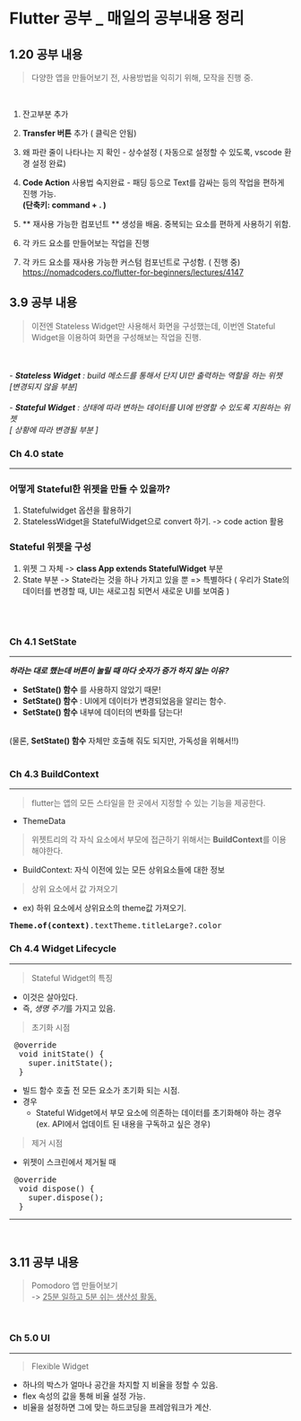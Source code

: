 # Flutter 공부 _ 매일의 공부내용 정리


## <b>1.20 공부 내용</b>
> 다양한 앱을 만들어보기 전, 사용방법을 익히기 위해, 모작을 진행 중. 


<br>

1. 잔고부분 추가
2. **Transfer 버튼** 추가 ( 클릭은 안됨)

3. 왜 파란 줄이 나타나는 지 확인 - 상수설정 ( 자동으로 설정할 수 있도록, vscode 환경 설정 완료)

4. **Code Action** 사용법 숙지완료 - 패딩 등으로 Text를 감싸는 등의 작업을 편하게 진행 가능.  <br><b>(단축키: command + . ) </b>

5. ** 재사용 가능한 컴포넌트 ** 생성을 배움. 중복되는 요소를 편하게 사용하기 위함.

6. 각 카드 요소를 만들어보는 작업을 진행

7. 각 카드 요소를 재사용 가능한 커스텀 컴포넌트로 구성함. ( 진행 중)
https://nomadcoders.co/flutter-for-beginners/lectures/4147 


## <b>3.9 공부 내용</b>
> 이전엔 Stateless Widget만 사용해서 화면을 구성했는데, 이번엔 Stateful Widget을 이용하여 화면을 구성해보는 작업을 진행. 
<br>
<br> - <i> <b>Stateless Widget</b> : build 메소드를 통해서 단지 UI만 출력하는 역할을 하는 위젯 <br>[변경되지 않을 부분]</i>
<br>
<br>- <i><b>Stateful Widget</b> : 상태에 따라 변하는 데이터를 UI에 반영할 수 있도록 지원하는 위젯<br>[ 상황에 따라 변경될 부분 ] </i>


### <b> Ch 4.0 state</b>
---
### 어떻게 Stateful한 위젯을 만들 수 있을까?
1. Statefulwidget 옵션을 활용하기 
2. StatelessWidget을 StatefulWidget으로 convert 하기. -> code action 활용

### Stateful 위젯을 구성
1. 위젯 그 자체 -> <b>class App extends StatefulWidget</b> 부분
2. State 부분 -> State라는 것을 하나 가지고 있을 뿐 => 특별하다 ( 우리가 State의 데이터를 변경할 때, UI는 새로고침 되면서 새로운 UI를 보여줌 )

<br>
<br>

### <b> Ch 4.1 SetState</b>
---
<b><i>하라는 대로 했는데 버튼이 눌릴 때 마다 숫자가 증가 하지 않는 이유? </i></b>

- <b>SetState() 함수</b> 를 사용하지 않았기 때문!
- <b>SetState() 함수</b> : UI에게 데이터가 변경되었음을 알리는 함수.
- <b>SetState() 함수</b>  내부에 데이터의 변화를 담는다!
<br>
(물론, <b>SetState() 함수</b>  자체만 호출해 줘도 되지만, 가독성을 위해서!!)
<br>
<br>

### <b> Ch 4.3 BuildContext</b>
---

> flutter는 앱의 모든 스타일을 한 곳에서 지정할 수 있는 기능을 제공한다.
- ThemeData

> 위젯트리의 각 자식 요소에서 부모에 접근하기 위해서는 <b>BuildContext</b>를 이용해야한다. 
- BuildContext: 자식 이전에 있는 모든 상위요소들에 대한 정보

> 상위 요소에서 값 가져오기 
- ex) 하위 요소에서 상위요소의 theme값 가져오기.<br>
<pre><b>Theme.of(context)</b>.textTheme.titleLarge?.color</pre>

### <b> Ch 4.4 Widget Lifecycle</b>
<hr>

> Stateful Widget의 특징
- 이것은 살아있다.
- 즉, <i>생명 주기</i>를 가지고 있음. 

> 초기화 시점
<pre> @override
  void initState() {
    super.initState();
  }</pre>
- 빌드 함수 호출 전 모든 요소가 초기화 되는 시점. 
- 경우
    -  Stateful Widget에서 부모 요소에 의존하는 데이터를 초기화해야 하는 경우 
    <br>(ex.  API에서 업데이트 된 내용을 구독하고 싶은 경우)

> 제거 시점
- 위젯이 스크린에서 제거될 때
<pre> @override
  void dispose() {
    super.dispose();
  }</pre>
<hr>
<br>

## <b>3.11 공부 내용</b>
> Pomodoro 앱 만들어보기 
<br> -> <u>25분 일하고 5분 쉬는 생산성 활동. </u>

<br>

### <b> Ch 5.0 UI</b>
<hr>

> Flexible Widget

- 하나의 박스가 얼마나 공간을 차지할 지 비율을 정할 수 있음. 
- flex 속성의 값을 통해 비율 설정 가능.
- 비율을 설정하면 그에 맞는 하드코딩을 프레암워크가 계산. 



